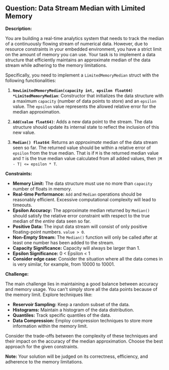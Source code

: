 ## Question: Data Stream Median with Limited Memory

**Description:**

You are building a real-time analytics system that needs to track the median of a continuously flowing stream of numerical data. However, due to resource constraints in your embedded environment, you have a strict limit on the amount of memory you can use. Your task is to implement a data structure that efficiently maintains an approximate median of the data stream while adhering to the memory limitations.

Specifically, you need to implement a `LimitedMemoryMedian` struct with the following functionalities:

1.  **`NewLimitedMemoryMedian(capacity int, epsilon float64) *LimitedMemoryMedian`**: Constructor that initializes the data structure with a maximum `capacity` (number of data points to store) and an `epsilon` value. The `epsilon` value represents the allowed relative error for the median approximation.

2.  **`Add(value float64)`**:  Adds a new data point to the stream. The data structure should update its internal state to reflect the inclusion of this new value.

3.  **`Median() float64`**:  Returns an *approximate* median of the data stream seen so far. The returned value should be within a relative error of `epsilon` from the true median.  That is if `M` is the returned median value and `T` is the true median value calculated from all added values, then `|M - T| <= epsilon * T`.

**Constraints:**

*   **Memory Limit:**  The data structure must use no more than `capacity` number of floats in memory.
*   **Real-time Performance:**  `Add` and `Median` operations should be reasonably efficient. Excessive computational complexity will lead to timeouts.
*   **Epsilon Accuracy:** The approximate median returned by `Median()` should satisfy the relative error constraint with respect to the true median of the *entire* data seen so far.
*   **Positive Data:** The input data stream will consist of only positive floating-point numbers. `value > 0`.
*   **Non-Empty Stream:** The `Median()` function will only be called after at least one number has been added to the stream.
*   **Capacity Significance:** Capacity will always be larger than 1.
*   **Epsilon Significance:** 0 < Epsilon < 1
*   **Consider edge case**: Consider the situation where all the data comes in is very similar, for example, from 10000 to 10001.

**Challenge:**

The main challenge lies in maintaining a good balance between accuracy and memory usage. You can't simply store all the data points because of the memory limit. Explore techniques like:

*   **Reservoir Sampling:**  Keep a random subset of the data.
*   **Histograms:**  Maintain a histogram of the data distribution.
*   **Quantiles:** Track specific quantiles of the data.
*   **Data Compression:**  Employ compression techniques to store more information within the memory limit.

Consider the trade-offs between the complexity of these techniques and their impact on the accuracy of the median approximation. Choose the best approach for the given constraints.

**Note:** Your solution will be judged on its correctness, efficiency, and adherence to the memory limitations.
